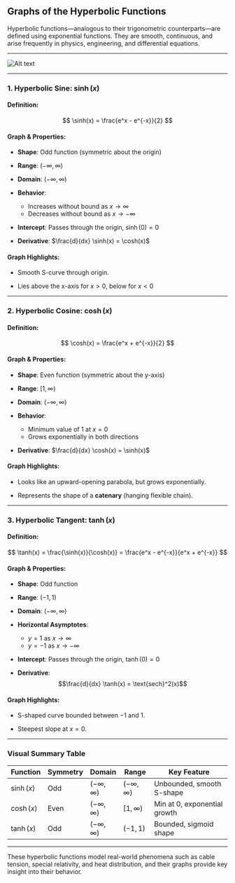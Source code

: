 ## **Graphs of the Hyperbolic Functions**

Hyperbolic functions—analogous to their trigonometric counterparts—are defined using exponential
functions. They are smooth, continuous, and arise frequently in physics, engineering, and differential equations.

---

![Alt text](../../images/slide_8.jpg "Hyperbolic Functions")

---

### **1. Hyperbolic Sine: $\sinh(x)$**

#### **Definition:**

$$
\sinh(x) = \frac{e^x - e^{-x}}{2}
$$

#### **Graph & Properties:**

* **Shape**: Odd function (symmetric about the origin)


* **Range**: $`(-\infty, \infty)`$


* **Domain**: $`(-\infty, \infty)`$


* **Behavior**:


  * Increases without bound as $`x \to \infty`$
  * Decreases without bound as $`x \to -\infty`$
* **Intercept**: Passes through the origin, $`\sinh(0) = 0`$
* **Derivative**: $`\frac{d}{dx} \sinh(x) = \cosh(x)`$

#### **Graph Highlights:**

* Smooth S-curve through origin.


* Lies above the x-axis for $`x > 0`$, below for $`x < 0`$

---

### **2. Hyperbolic Cosine: $\cosh(x)$**

#### **Definition:**

$$
\cosh(x) = \frac{e^x + e^{-x}}{2}
$$

#### **Graph & Properties:**

* **Shape**: Even function (symmetric about the y-axis)


* **Range**: $`[1, \infty)`$


* **Domain**: $`(-\infty, \infty)`$


* **Behavior**:

  * Minimum value of 1 at $`x = 0`$
  * Grows exponentially in both directions
* **Derivative**: $`\frac{d}{dx} \cosh(x) = \sinh(x)`$

#### **Graph Highlights:**

* Looks like an upward-opening parabola, but grows exponentially.


* Represents the shape of a **catenary** (hanging flexible chain).

---

### **3. Hyperbolic Tangent: $\tanh(x)$**

#### **Definition:**

$$
\tanh(x) = \frac{\sinh(x)}{\cosh(x)} = \frac{e^x - e^{-x}}{e^x + e^{-x}}
$$

#### **Graph & Properties:**
* **Shape**: Odd function


* **Range**: $`(-1, 1)`$


* **Domain**: $`(-\infty, \infty)`$


* **Horizontal Asymptotes**:

  * $`y = 1`$ as $`x \to \infty`$
  * $`y = -1`$ as $`x \to -\infty`$


* **Intercept**: Passes through the origin, $`\tanh(0) = 0`$


* **Derivative**: $$\frac{d}{dx} \tanh(x) = \text{sech}^2(x)$$

#### **Graph Highlights:**

* S-shaped curve bounded between −1 and 1.


* Steepest slope at $`x = 0`$.

---

### **Visual Summary Table**

| Function   | Symmetry | Domain              | Range               | Key Feature                  |
| ---------- | -------- | ------------------- | ------------------- | ---------------------------- |
| $`\sinh(x)`$ | Odd      | $`(-\infty, \infty)`$ | $`(-\infty, \infty)`$ | Unbounded, smooth S-shape    |
| $`\cosh(x)`$ | Even     | $`(-\infty, \infty)`$ | $`[1, \infty)`$       | Min at 0, exponential growth |
| $`\tanh(x)`$ | Odd      | $`(-\infty, \infty)`$ | $`(-1, 1)`$           | Bounded, sigmoid shape       |

---

These hyperbolic functions model real-world phenomena such as cable tension, special relativity, 
and heat distribution, and their graphs provide key insight into their behavior.
